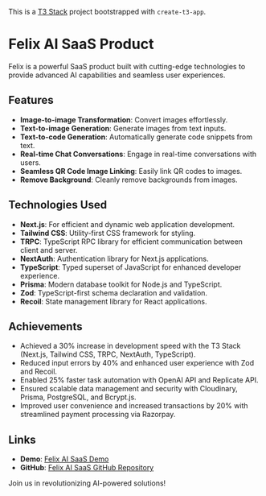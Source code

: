 This is a [T3 Stack](https://create.t3.gg/) project bootstrapped with `create-t3-app`.

# Felix AI SaaS Product

Felix is a powerful SaaS product built with cutting-edge technologies to provide advanced AI capabilities and seamless user experiences.

## Features

- **Image-to-image Transformation**: Convert images effortlessly.
- **Text-to-image Generation**: Generate images from text inputs.
- **Text-to-code Generation**: Automatically generate code snippets from text.
- **Real-time Chat Conversations**: Engage in real-time conversations with users.
- **Seamless QR Code Image Linking**: Easily link QR codes to images.
- **Remove Background**: Cleanly remove backgrounds from images.

## Technologies Used

- **Next.js**: For efficient and dynamic web application development.
- **Tailwind CSS**: Utility-first CSS framework for styling.
- **TRPC**: TypeScript RPC library for efficient communication between client and server.
- **NextAuth**: Authentication library for Next.js applications.
- **TypeScript**: Typed superset of JavaScript for enhanced developer experience.
- **Prisma**: Modern database toolkit for Node.js and TypeScript.
- **Zod**: TypeScript-first schema declaration and validation.
- **Recoil**: State management library for React applications.

## Achievements

- Achieved a 30% increase in development speed with the T3 Stack (Next.js, Tailwind CSS, TRPC, NextAuth, TypeScript).
- Reduced input errors by 40% and enhanced user experience with Zod and Recoil.
- Enabled 25% faster task automation with OpenAI API and Replicate API.
- Ensured scalable data management and security with Cloudinary, Prisma, PostgreSQL, and Bcrypt.js.
- Improved user convenience and increased transactions by 20% with streamlined payment processing via Razorpay.

## Links

- **Demo**: [Felix AI SaaS Demo](https://felix-ai-saas.vercel.app/)
- **GitHub**: [Felix AI SaaS GitHub Repository](https://github.com/shauryag2002/Felix-AI-SAAS-Product)

Join us in revolutionizing AI-powered solutions!
